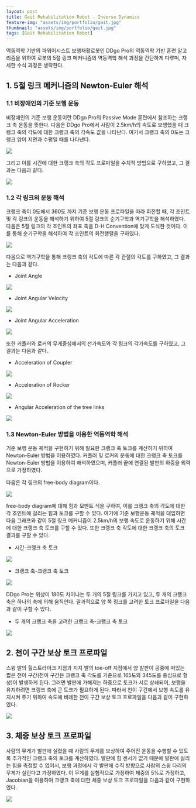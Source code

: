 ```yaml
---
layout: post
title: Gait Rehabilitation Robot - Inverse Dynamics
feature-img: "assets/img/portfolio/gait.jpg"
thumbnail: "assets/img/portfolio/gait.jpg"
tags: [Gait Rehabilitation Robot]
---
```


역동역학 기반의 파워어시스트 보행재활로봇인 DDgo Pro의 역동역학 기반 훈련 알고리즘을 위하여 로봇의 5절 링크 메커니즘의 역동역학 해석 과정을 간단하게 다루며, 자세한 수식 과정은 생략한다.

## 1. 5절 링크 메커니즘의 Newton-Euler 해석

### 1.1 비장애인의 기준 보행 운동

비장애인의 기준 보행 운동이란 DDgo Pro의 Passive Mode 훈련에서 참조하는 크랭크 축 운동을 뜻한다. 다음은 DDgo Pro에서 사람이 2.5km/h의 속도로 보행했을 때 크랭크 축의 각도에 대한 크랭크 축의 각속도 값을 나타난다. 여기서 크랭크 축의 0도는 크랭크 암이 지면과 수평일 때를 나타낸다.

<img src="/assets/img/posts/230618_crank_angle_velocity_trajectory.jpg">

그리고 이를 시간에 대한 크랭크 축의 각도 프로파일을 수치적 방법으로 구하였고, 그 결과는 다음과 같다.

<img src="/assets/img/posts/230618_time_crank_angle.jpg">

### 1.2 각 링크의 운동 해석

크랭크 축이 0도에서 360도 까지 기준 보행 운동 프로파일을 따라 회전할 때, 각 조인트 및 각 링크의 운동을 해석하기 위하여 5절 링크의 순기구학과 역기구학을 해석하였다. 다음은 5절 링크의 각 조인트의 좌표 축을 D-H Convention에 맞게 도식한 것이다. 이를 통해 순기구학을 해석하여 각 조인트의 회전행렬을 구하였다.

<img src="/assets/img/posts/230618_five-link-mechanism.png">

다음으로 역기구학을 통해 크랭크 축의 각도에 따른 각 관절의 각도를 구하였고, 그 결과는 다음과 같다.

* Joint Angle

<img src="/assets/img/posts/230618_joint_angle.jpg">

* Joint Angular Velocity

<img src="/assets/img/posts/230618_joint_angular_velociy.jpg">

* Joint Angular Acceleration

<img src="/assets/img/posts/230618_joint_angular_acceleration.jpg">

또한 커플러와 로커의 무게중심에서의 선가속도와 각 링크의 각가속도를 구하였고, 그 결과는 다음과 같다.

* Acceleration of Coupler

<img src="/assets/img/posts/230618_acceleration_coupler.jpg">

* Acceleration of Rocker

<img src="/assets/img/posts/230618_acceleration_rocker.jpg">

* Angular Acceleration of the tree links

<img src="/assets/img/posts/230618_angular_accleration.jpg">

### 1.3 Newton-Euler 방법을 이용한 역동역학 해석

기준 보행 운동 궤적을 구현하기 위해 필요한 크랭크 축 토크를 계산하기 위하여 Newton-Euler 방법을 이용하였다. 커플러 및 로커의 운동에 대한 크랭크 축 토크를 Newton-Euler 방법을 이용하여 해석하였으며, 커플러 끝에 연결된 발판의 하중을 외력으로 가정하였다.

다음은 각 링크의 free-body diagram이다.

<img src="/assets/img/posts/230618_free_body_diagram.png">

free-body diagram에 대해 힘과 모멘트 식을 구하여, 이를 크랭크 축의 각도에 대한 각 조인트에 걸리는 힘과 토크를 구할 수 있다. 여기에 기준 보행운동 궤적을 대입하면 다음 그래프와 같이 5절 링크 메커니즘이 2.5km/h의 보행 속도로 운동하기 위해 시간에 대한 크랭크 축 토크를 구할 수 있다. 또한 크랭크 축 각도에 대한 크랭크 축의 토크 결과를 구할 수 있다.

* 시간-크랭크 축 토크

<img src="/assets/img/posts/230618_time_crank_torque.jpg">

* 크랭크 축-크랭크 축 토크

<img src="/assets/img/posts/230618_crank_torque_oneside.jpg">

DDgo Pro는 위상이 180도 차이나는 두 개의 5절 링크를 가지고 있고, 두 개의 크랭크 축은 하나의 축에 의해 움직인다. 결과적으로 양 쪽 링크를 고려한 토크 프로파일을 다음과 같이 구할 수 있다.

* 두 개의 크랭크 축을 고려한 크랭크 축-크랭크 축 토크

<img src="/assets/img/posts/230618_crank_torque.jpg">

## 2. 천이 구간 보상 토크 프로파일

스윙 발의 힐스트라이크 지점과 지지 발의 toe-off 지점에서 양 발판이 공중에 떠있는 짧은 천이 구간(천이 구간은 크랭크 축 각도를 기준으로 165도와 345도를 중심으로 형성)이 발생하게 된다. 그러면 발판에 가해지는 하중으로 토크가 서로 상쇄되어, 보행을 유지하려면 크랭크 축에 큰 토크가 필요하게 된다. 따라서 천이 구간에서 보행 속도를 유지시켜 주기 위하여 속도에 비례한 천이 구간 보상 토크 프로파일을 다음과 같이 구현하였다.

<img src="/assets/img/posts/230618_transition.jpg">

## 3. 체중 보상 토크 프로파일

사람의 무게가 발판에 실렸을 때 사람의 무게를 보상하여 주어진 운동을 수행할 수 있도록 추가적인 크랭크 축의 토크를 계산하였다. 발판에 힘 센서가 없기 때문에 발판에 실리는 힘을 측정할 수 없어서, 보행 과정에서 각 발판에 수직 방향으로 사람의 스윙 다리의 무게가 실린다고 가정하였다. 이 무게를 실험적으로 가정하여 체중의 5%로 가정하고, Jacobian을 이용하여 크랭크 축에 대한 체중 보상 토크 프로파일을 다음과 같이 구현하였다.

<img src="/assets/img/posts/230618_mass_torque.jpg">
